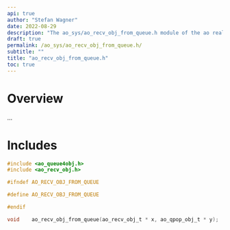 ```yaml
---
api: true
author: "Stefan Wagner"
date: 2022-08-29
description: "The ao_sys/ao_recv_obj_from_queue.h module of the ao real-time operating system."
draft: true
permalink: /ao_sys/ao_recv_obj_from_queue.h/ 
subtitle: ""
title: "ao_recv_obj_from_queue.h"
toc: true
---
```


# Overview

...

# Includes

```c
#include <ao_queue4obj.h>
#include <ao_recv_obj.h>

#ifndef AO_RECV_OBJ_FROM_QUEUE

#define AO_RECV_OBJ_FROM_QUEUE

#endif

void    ao_recv_obj_from_queue(ao_recv_obj_t * x, ao_qpop_obj_t * y);

```
